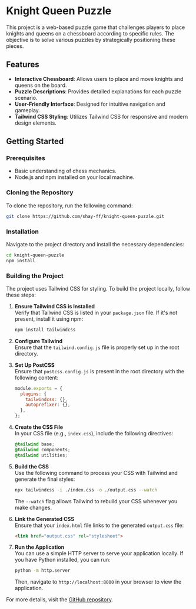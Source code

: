 # Knight Queen Puzzle

This project is a web-based puzzle game that challenges players to place knights and queens on a chessboard according to specific rules. The objective is to solve various puzzles by strategically positioning these pieces.

## Features

- **Interactive Chessboard**: Allows users to place and move knights and queens on the board.
- **Puzzle Descriptions**: Provides detailed explanations for each puzzle scenario.
- **User-Friendly Interface**: Designed for intuitive navigation and gameplay.
- **Tailwind CSS Styling**: Utilizes Tailwind CSS for responsive and modern design elements.

## Getting Started

### Prerequisites

- Basic understanding of chess mechanics.
- Node.js and npm installed on your local machine.

### Cloning the Repository

To clone the repository, run the following command:

```bash
git clone https://github.com/shay-ff/knight-queen-puzzle.git
```

### Installation

Navigate to the project directory and install the necessary dependencies:

```bash
cd knight-queen-puzzle
npm install
```

### Building the Project

The project uses Tailwind CSS for styling. To build the project locally, follow these steps:

1. **Ensure Tailwind CSS is Installed**  
   Verify that Tailwind CSS is listed in your `package.json` file. If it's not present, install it using npm:

   ```bash
   npm install tailwindcss
   ```

2. **Configure Tailwind**  
   Ensure that the `tailwind.config.js` file is properly set up in the root directory.

3. **Set Up PostCSS**  
   Ensure that `postcss.config.js` is present in the root directory with the following content:

   ```javascript
   module.exports = {
     plugins: {
       tailwindcss: {},
       autoprefixer: {},
     },
   };
   ```

4. **Create the CSS File**  
   In your CSS file (e.g., `index.css`), include the following directives:

   ```css
   @tailwind base;
   @tailwind components;
   @tailwind utilities;
   ```

5. **Build the CSS**  
   Use the following command to process your CSS with Tailwind and generate the final styles:

   ```bash
   npx tailwindcss -i ./index.css -o ./output.css --watch
   ```

   The `--watch` flag allows Tailwind to rebuild your CSS whenever you make changes.

6. **Link the Generated CSS**  
   Ensure that your `index.html` file links to the generated `output.css` file:

   ```html
   <link href="output.css" rel="stylesheet">
   ```

7. **Run the Application**  
   You can use a simple HTTP server to serve your application locally. If you have Python installed, you can run:

   ```bash
   python -m http.server
   ```

   Then, navigate to `http://localhost:8000` in your browser to view the application.

For more details, visit the [GitHub repository](https://github.com/shay-ff/knight-queen-puzzle).
